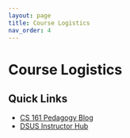 ```yaml
---
layout: page
title: Course Logistics
nav_order: 4
---
```


# Course Logistics

## Quick Links

- [CS 161 Pedagogy Blog](https://pedagogy.cs161.org/) 
- [DSUS Instructor Hub](https://sites.google.com/berkeley.edu/dsusinstructorhub/home?pli=1&authuser=1) 